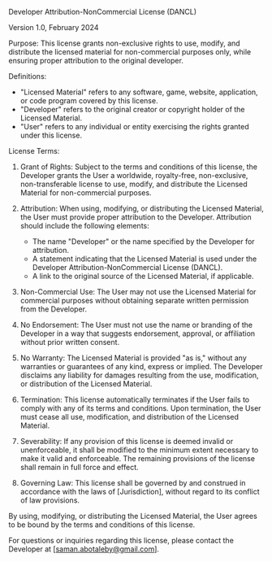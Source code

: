Developer Attribution-NonCommercial License (DANCL)

Version 1.0, February 2024

Purpose: This license grants non-exclusive rights to use, modify, and distribute the licensed material for non-commercial purposes only, while ensuring proper attribution to the original developer.

Definitions:

- "Licensed Material" refers to any software, game, website, application, or code program covered by this license.
- "Developer" refers to the original creator or copyright holder of the Licensed Material.
- "User" refers to any individual or entity exercising the rights granted under this license.

License Terms:

1. Grant of Rights: Subject to the terms and conditions of this license, the Developer grants the User a worldwide, royalty-free, non-exclusive, non-transferable license to use, modify, and distribute the Licensed Material for non-commercial purposes.

2. Attribution: When using, modifying, or distributing the Licensed Material, the User must provide proper attribution to the Developer. Attribution should include the following elements:
   - The name "Developer" or the name specified by the Developer for attribution.
   - A statement indicating that the Licensed Material is used under the Developer Attribution-NonCommercial License (DANCL).
   - A link to the original source of the Licensed Material, if applicable.

3. Non-Commercial Use: The User may not use the Licensed Material for commercial purposes without obtaining separate written permission from the Developer.

4. No Endorsement: The User must not use the name or branding of the Developer in a way that suggests endorsement, approval, or affiliation without prior written consent.

5. No Warranty: The Licensed Material is provided "as is," without any warranties or guarantees of any kind, express or implied. The Developer disclaims any liability for damages resulting from the use, modification, or distribution of the Licensed Material.

6. Termination: This license automatically terminates if the User fails to comply with any of its terms and conditions. Upon termination, the User must cease all use, modification, and distribution of the Licensed Material.

7. Severability: If any provision of this license is deemed invalid or unenforceable, it shall be modified to the minimum extent necessary to make it valid and enforceable. The remaining provisions of the license shall remain in full force and effect.

8. Governing Law: This license shall be governed by and construed in accordance with the laws of [Jurisdiction], without regard to its conflict of law provisions.

By using, modifying, or distributing the Licensed Material, the User agrees to be bound by the terms and conditions of this license.

For questions or inquiries regarding this license, please contact the Developer at [saman.abotaleby@gmail.com].




